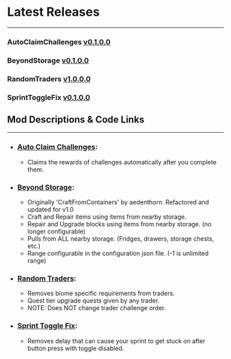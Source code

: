 # Latest Releases

---

### AutoClaimChallenges [v0.1.0.0](https://github.com/unv-annihilator/7D2D_Mods/releases/tag/AutoClaimChallenges_v0.1.0.0)

### BeyondStorage [v0.1.0.0](https://github.com/unv-annihilator/7D2D_Mods/releases/tag/BeyondStorage_v0.1.0.0)

### RandomTraders [v1.0.0.0](https://github.com/unv-annihilator/7D2D_Mods/releases/tag/RandomTraders_v1.0.0.0)

### SprintToggleFix [v0.1.0.0](https://github.com/unv-annihilator/7D2D_Mods/releases/tag/SprintToggleFix_v0.1.0.0)


## Mod Descriptions & Code Links

---

- ### [Auto Claim Challenges](https://github.com/unv-annihilator/7D2D_Mods/tree/master/AutoClaimChallenges):
  - Claims the rewards of challenges automatically after you complete them.

- ### [Beyond Storage](https://github.com/unv-annihilator/7D2D_Mods/tree/master/BeyondStorage): 
  - Originally 'CraftFromContainers' by aedenthorn. Refactored and updated for v1.0
  - Craft and Repair items using items from nearby storage.
  - Repair and Upgrade blocks using items from nearby storage. (no longer configurable)
  - Pulls from ALL nearby storage. (Fridges, drawers, storage chests, etc.)
  - Range configurable in the configuration json file. (-1 is unlimited range)

- ### [Random Traders](https://github.com/unv-annihilator/7D2D_Mods/tree/master/RandomTraders):
  - Removes biome specific requirements from traders.
  - Quest tier upgrade quests given by any trader.
  - NOTE: Does NOT change trader challenge order.

- ### [Sprint Toggle Fix](https://github.com/unv-annihilator/7D2D_Mods/tree/master/SprintToggleFix):
  - Removes delay that can cause your sprint to get stuck on after button press with toggle disabled. 
